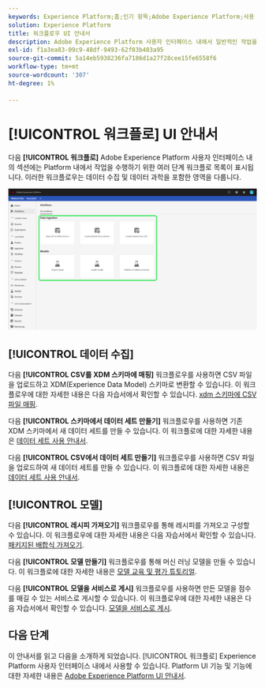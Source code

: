 ```yaml
---
keywords: Experience Platform;홈;인기 항목;Adobe Experience Platform;사용 안내서;ui 안내서;워크플로 ui 안내서;워크플로;워크플로;워크플로 사용 안내서;
solution: Experience Platform
title: 워크플로우 UI 안내서
description: Adobe Experience Platform 사용자 인터페이스 내에서 일반적인 작업을 수행하기 위한 여러 단계 워크플로우를 따라가는 방법을 알아봅니다.
exl-id: f1a3ea83-09c9-48df-9493-62f03b403a95
source-git-commit: 5a14eb5938236fa7186d1a27f28cee15fe6558f6
workflow-type: tm+mt
source-wordcount: '307'
ht-degree: 1%

---
```


# [!UICONTROL 워크플로] UI 안내서

다음 **[!UICONTROL 워크플로]** Adobe Experience Platform 사용자 인터페이스 내의 섹션에는 Platform 내에서 작업을 수행하기 위한 여러 단계 워크플로 목록이 표시됩니다. 이러한 워크플로우는 데이터 수집 및 데이터 과학을 포함한 영역을 다룹니다.

![워크플로](./images/workflows/workflows.png)

## [!UICONTROL 데이터 수집]

다음 **[!UICONTROL CSV를 XDM 스키마에 매핑]** 워크플로우를 사용하면 CSV 파일을 업로드하고 XDM(Experience Data Model) 스키마로 변환할 수 있습니다. 이 워크플로우에 대한 자세한 내용은 다음 자습서에서 확인할 수 있습니다. [xdm 스키마에 CSV 파일 매핑](../ingestion/tutorials/map-csv/overview.md).

다음 **[!UICONTROL 스키마에서 데이터 세트 만들기]** 워크플로우를 사용하면 기존 XDM 스키마에서 새 데이터 세트를 만들 수 있습니다. 이 워크플로에 대한 자세한 내용은 [데이터 세트 사용 안내서](../catalog/datasets/user-guide.md#schema).

다음 **[!UICONTROL CSV에서 데이터 세트 만들기]** 워크플로우를 사용하면 CSV 파일을 업로드하여 새 데이터 세트를 만들 수 있습니다. 이 워크플로에 대한 자세한 내용은 [데이터 세트 사용 안내서](../catalog/datasets/user-guide.md#csv).

## [!UICONTROL 모델]

다음 **[!UICONTROL 레시피 가져오기]** 워크플로우를 통해 레시피를 가져오고 구성할 수 있습니다. 이 워크플로우에 대한 자세한 내용은 다음 자습서에서 확인할 수 있습니다. [패키지된 배합식 가져오기](../data-science-workspace/models-recipes/import-packaged-recipe-ui.md).

다음 **[!UICONTROL 모델 만들기]** 워크플로우를 통해 머신 러닝 모델을 만들 수 있습니다. 이 워크플로에 대한 자세한 내용은 [모델 교육 및 평가 튜토리얼](../data-science-workspace/models-recipes/train-evaluate-model-ui.md).

다음 **[!UICONTROL 모델을 서비스로 게시]** 워크플로우를 사용하면 만든 모델을 점수를 매길 수 있는 서비스로 게시할 수 있습니다. 이 워크플로우에 대한 자세한 내용은 다음 자습서에서 확인할 수 있습니다. [모델을 서비스로 게시](../data-science-workspace/models-recipes/publish-model-service-ui.md).

## 다음 단계

이 안내서를 읽고 다음을 소개하게 되었습니다. [!UICONTROL 워크플로] Experience Platform 사용자 인터페이스 내에서 사용할 수 있습니다. Platform UI 기능 및 기능에 대한 자세한 내용은 [Adobe Experience Platform UI 안내서](ui-guide.md).
